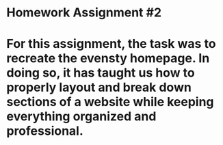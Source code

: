 # Homework Assignment #2

# For this assignment, the task was to recreate the evensty homepage. In doing so, it has taught us how to properly layout and break down sections of a website while keeping everything organized and professional. 